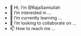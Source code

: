 - 👋 Hi, I’m @RajaSamiullah
- 👀 I’m interested in ...
- 🌱 I’m currently learning ...
- 💞️ I’m looking to collaborate on ...
- 📫 How to reach me ...

<!---
RajaSamiullah/RajaSamiullah is a ✨ special ✨ repository because its `README.md` (this file) appears on your GitHub profile.
You can click the Preview link to take a look at your changes.
--->
